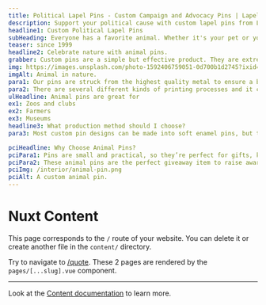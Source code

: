 ```yaml
---
title: Political Lapel Pins - Custom Campaign and Advocacy Pins | Lapel Pins & Coins
description: Support your political cause with custom lapel pins from Lapel Pins & Coins. Ideal for campaigns, advocacy, and political events. Create your political pin today!
headline1: Custom Political Lapel Pins
subHeading: Everyone has a favorite animal. Whether it's your pet or your favorite animal at the zoo, you can make a custom pin that shows why you love it.
teaser: since 1999
headline2: Celebrate nature with animal pins.
grabber: Custom pins are a simple but effective product. They are extremely versatile and adaptable, with a variety of uses that are only limited by your imagination.
img: https://images.unsplash.com/photo-1592406759051-0d700b1d2745?ixid=MXwxMjA3fDB8MHxwaG90by1wYWdlfHx8fGVufDB8fHw%3D&ixlib=rb-1.2.1&auto=format&fit=crop&crop=focalpoint&fp-x=.565&fp-y=.55&w=1184&h=1376&q=80
imgAlt: Animal in nature.
para1: Our pins are struck from the highest quality metal to ensure a beautiful, classy, and durable product.
para2: There are several different kinds of printing processes and it can be overwhelming to do the research and know what best fits your design. That’s why we work with you every step of the way to ensure you’ll love the final product.
ulHeadline: Animal pins are great for
ex1: Zoos and clubs
ex2: Farmers
ex3: Museums
headline3: What production method should I choose?
para3: Most custom pin designs can be made into soft enamel pins, but this process often works best with designs that have minimal lines and clearly defined areas of color. These details are important because the colored areas sit slightly recessed, below the metal separations. If you’re not sure which type of pin to choose, don’t worry! Just ask, and we can provide suggestions from our experienced team.

pciHeadline: Why Choose Animal Pins?
pciPara1: Pins are small and practical, so they’re perfect for gifts, keepsakes, and more! Any animal you can think of can be turned into a pin. You can also make paw pins, feather pins, or pins that symbolize your favorite animal.
pciPara2: These animal pins are the perfect giveaway item to raise awareness for animal endangerment. Whether you’re hosting an event or canvassing for animal rights, they give you a fun and cool way to reach out to people! Physical keepsakes are a great way to get people to support your cause and walk away with something to show for it. There are an endless amount of uses for pins, so let your imagination run wild!
pciImg: /interior/animal-pin.png
pciAlt: A custom animal pin.
---
```


# Nuxt Content

This page corresponds to the `/` route of your website. You can delete it or create another file in the `content/` directory.

Try to navigate to [/quote](/quote). These 2 pages are rendered by the `pages/[...slug].vue` component.

---

Look at the [Content documentation](https://content.nuxtjs.org/) to learn more.
